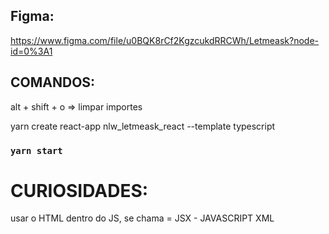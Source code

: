 ## Figma:
https://www.figma.com/file/u0BQK8rCf2KgzcukdRRCWh/Letmeask?node-id=0%3A1

## COMANDOS:
alt + shift + o => limpar importes

yarn create react-app nlw_letmeask_react --template typescript

### `yarn start`

# CURIOSIDADES:
usar o HTML dentro do JS, se chama = JSX - JAVASCRIPT XML

